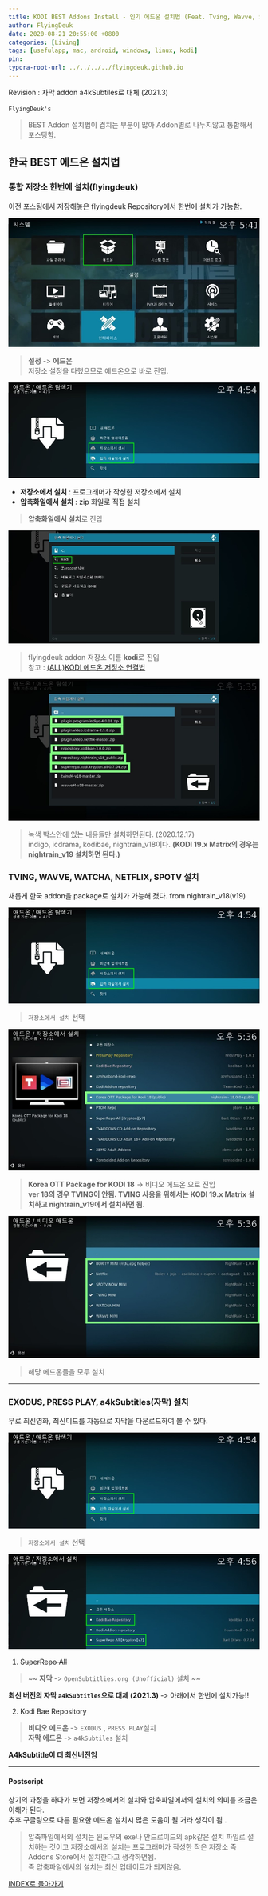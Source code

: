 ```yaml
---
title: KODI BEST Addons Install - 인기 에드온 설치법 (Feat. Tving, Wavve, SPOTV, WATCHA, Netflix, EXODUS)
author: FlyingDeuk
date: 2020-08-21 20:55:00 +0800
categories: [Living]
tags: [usefulapp, mac, android, windows, linux, kodi]
pin:
typora-root-url: ../../../../flyingdeuk.github.io
---
```


Revision : 자막 addon a4kSubtiles로 대체 (2021.3)

`FlyingDeuk's`
> BEST Addon 설치법이 겹치는 부분이 많아 Addon별로 나누지않고 통합해서 포스팅함.

## 한국 BEST 에드온 설치법

### 통합 저장소 한번에 설치(flyingdeuk)
이전 포스팅에서 저장해놓은 flyingdeuk Repository에서 한번에 설치가 가능함.

![kodi_addon](/img/living/kodi/kodi_setup_main_addon.jpg)

>**설정** -> **에드온** <br>
>저장소 설정을 다했으므로 에드온으로 바로 진입.

![kodi_addon](/img/living/kodi/kodi_addon.jpg)

- **저장소에서 설치** : 프로그래머가 작성한 저장소에서 설치
- **압축화일에서 설치** : zip 화일로 직접 설치 <br>

>**압축화일에서 설치**로 진입

![kodi_addon](/img/living/kodi/kodi_flyingdeuk1.jpg)
> flyingdeuk addon 저장소 이름 **kodi**로 진입 <br>
참고 : [(ALL)KODI 에드온 저정소 연결법](/posts/KODI-addon/)

![kodi_addon](/img/living/kodi/kodi_flyingdeuk.jpg)
> 녹색 박스안에 있는 내용들만 설치하면된다. (2020.12.17) <br>
indigo, icdrama, kodibae, nightrain_v18이다. **(KODI 19.x Matrix의 경우는 nightrain_v19 설치하면 된다.)**<br>


### TVING, WAVVE, WATCHA, NETFLIX, SPOTV 설치
새롭게 한국 addon을 package로 설치가 가능해 졌다. from nightrain_v18(v19)

![kodi_addon](/img/living/kodi/kodi_addon.jpg)
> `저장소에서 설치` 선택 <br>

![kodi_addon](/img/living/kodi/kodi_ko1.jpg)
> **Korea OTT Package for KODI 18** -> 비디오 에드온 으로 진입 <br>
**ver 18의 경우 TVING이 안됨. TVING 사용을 위해서는 KODI 19.x Matrix 설치하고 nightrain_v19에서 설치하면 됨.**

![kodi_addon](/img/living/kodi/kodi_ko.jpg)
> 해당 에드온들을 모두 설치

--------

### EXODUS, PRESS PLAY, a4kSubtitles(자막) 설치
무료 최신영화, 최신미드를 자동으로 자막을 다운로드하여 볼 수 있다.

![kodi_addon](/img/living/kodi/kodi_addon.jpg)
> `저장소에서 설치` 선택 <br>

![kodi_addon](/img/living/kodi/kodi_repo.jpg)

1. ~~SuperRepo All~~
> ~~ **자막** -> `OpenSubtitlies.org (Unofficial)` 설치 ~~

  **최신 버전의 자막 `a4kSubtitles`으로 대체 (2021.3)** -> 아래에서 한번에 설치가능!!

2. Kodi Bae Repository
> **비디오 에드온** -> `EXODUS` , `PRESS PLAY`설치 <br>
 **자막 에드온** -> `a4kSubtiles` 설치

 **A4kSubtitle이 더 최신버전임**


----------

#### Postscript
상기의 과정을 하다가 보면 저장소에서의 설치와 압축파일에서의 설치의 의미를 조금은 이해가 된다. <br>
추후 구글링으로 다른 필요한 에드온 설치시 많은 도움이 될 거라 생각이 됨 .
> 압축파일에서의 설치는 윈도우의 exe나 안드로이드의 apk같은 설치 파일로 설치하는 것이고 저장소에서의 설치는 프로그래머가 작성한 작은 저장소 즉 Addons Store에서 설치한다고 생각하면됨. <br>
즉 압축파일에서의 설치는 최신 업데이트가 되지않음.

[INDEX로 돌아가기](/posts/KODI/)
